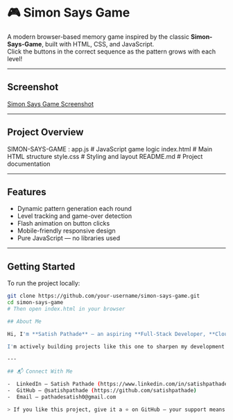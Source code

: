 # 🎮 Simon Says Game

A modern browser-based memory game inspired by the classic **Simon-Says-Game**, built with HTML, CSS, and JavaScript.  
Click the buttons in the correct sequence as the pattern grows with each level!

---

##  Screenshot
[Simon Says Game Screenshot ](img/screenshot.png)

---

## Project Overview

 SIMON-SAYS-GAME :
    app.js         # JavaScript game logic
    index.html     # Main HTML structure
    style.css      # Styling and layout
    README.md      # Project documentation

---

## Features

- Dynamic pattern generation each round
- Level tracking and game-over detection
- Flash animation on button clicks
- Mobile-friendly responsive design
- Pure JavaScript — no libraries used

---

## Getting Started

To run the project locally:

```bash
git clone https://github.com/your-username/simon-says-game.git
cd simon-says-game
# Then open index.html in your browser

## About Me

Hi, I'm **Satish Pathade** — an aspiring **Full-Stack Developer, **Cloud Computing**, and **DevOps**.

I'm actively building projects like this one to sharpen my development skills, improve my portfolio, and prepare for full-time developer roles.

---

## 📬 Connect With Me

-  LinkedIn – Satish Pathade (https://www.linkedin.com/in/satishpathade)
-  GitHub – @satishpathade (https://github.com/satishpathade)
-  Email – pathadesatish0@gmail.com

> If you like this project, give it a ⭐ on GitHub — your support means a lot!